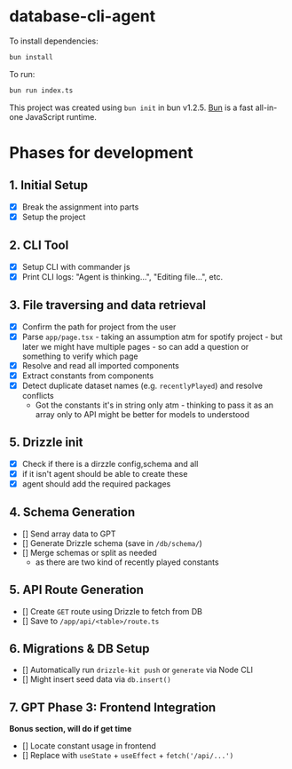 # database-cli-agent

To install dependencies:

```bash
bun install
```

To run:

```bash
bun run index.ts
```

This project was created using `bun init` in bun v1.2.5. [Bun](https://bun.sh) is a fast all-in-one JavaScript runtime.

# Phases for development

## 1. Initial Setup

- [x] Break the assignment into parts
- [x] Setup the project

## 2. CLI Tool

- [x] Setup CLI with commander js
- [x] Print CLI logs: "Agent is thinking...", "Editing file...", etc.

## 3. File traversing and data retrieval

- [x] Confirm the path for project from the user
- [x] Parse `app/page.tsx` - taking an assumption atm for spotify project - but later we might have multiple pages - so can add a question or something to verify which page
- [x] Resolve and read all imported components
- [x] Extract constants from components
- [x] Detect duplicate dataset names (e.g. `recentlyPlayed`) and resolve conflicts
  - Got the constants it's in string only atm - thinking to pass it as an array only to API might be better for models to understood

## 5. Drizzle init

- [x] Check if there is a dirzzle config,schema and all
- [x] if it isn't agent should be able to create these
- [x] agent should add the required packages

## 4. Schema Generation

- [] Send array data to GPT
- [] Generate Drizzle schema (save in `/db/schema/`)
- [] Merge schemas or split as needed
  - as there are two kind of recently played constants

## 5. API Route Generation

- [] Create `GET` route using Drizzle to fetch from DB
- [] Save to `/app/api/<table>/route.ts`

## 6. Migrations & DB Setup

- [] Automatically run `drizzle-kit push` or `generate` via Node CLI
- [] Might insert seed data via `db.insert()`

## 7. GPT Phase 3: Frontend Integration

**Bonus section, will do if get time**

- [] Locate constant usage in frontend
- [] Replace with `useState` + `useEffect` + `fetch('/api/...')`
